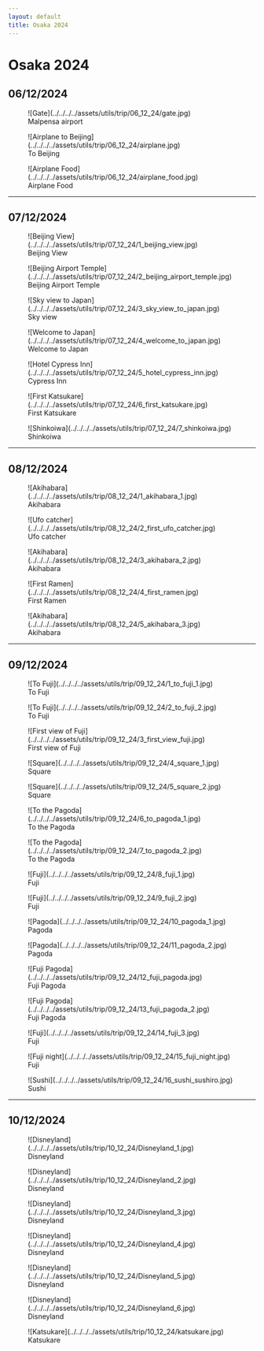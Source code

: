```yaml
---
layout: default
title: Osaka 2024
---
```


# Osaka 2024

## 06/12/2024
<div class="photo-grid">
  <figure markdown="1">
  ![Gate](../../../../assets/utils/trip/06_12_24/gate.jpg)
  <figcaption>Malpensa airport</figcaption>
  </figure>
  <figure markdown="1">
  ![Airplane to Beijing](../../../../assets/utils/trip/06_12_24/airplane.jpg)
  <figcaption>To Beijing</figcaption>
  </figure>
  <figure markdown="1">
  ![Airplane Food](../../../../assets/utils/trip/06_12_24/airplane_food.jpg)
  <figcaption>Airplane Food</figcaption>
  </figure>
</div>

---

## 07/12/2024
<div class="photo-grid">
  <figure markdown="1">
  ![Beijing View](../../../../assets/utils/trip/07_12_24/1_beijing_view.jpg)
  <figcaption>Beijing View</figcaption>
  </figure>
  <figure markdown="1">
  ![Beijing Airport Temple](../../../../assets/utils/trip/07_12_24/2_beijing_airport_temple.jpg)
  <figcaption>Beijing Airport Temple</figcaption>
  </figure>
  <figure markdown="1">
  ![Sky view to Japan](../../../../assets/utils/trip/07_12_24/3_sky_view_to_japan.jpg)
  <figcaption>Sky view</figcaption>
  </figure>
  <figure markdown="1">
  ![Welcome to Japan](../../../../assets/utils/trip/07_12_24/4_welcome_to_japan.jpg)
  <figcaption>Welcome to Japan</figcaption>
  </figure>
  <figure markdown="1">
  ![Hotel Cypress Inn](../../../../assets/utils/trip/07_12_24/5_hotel_cypress_inn.jpg)
  <figcaption>Cypress Inn</figcaption>
  </figure>
  <figure markdown="1">
  ![First Katsukare](../../../../assets/utils/trip/07_12_24/6_first_katsukare.jpg)
  <figcaption>First Katsukare</figcaption>
  </figure>
  <figure markdown="1">
  ![Shinkoiwa](../../../../assets/utils/trip/07_12_24/7_shinkoiwa.jpg)
  <figcaption>Shinkoiwa</figcaption>
  </figure>
</div>

---

## 08/12/2024
<div class="photo-grid">
  <figure markdown="1">
  ![Akihabara](../../../../assets/utils/trip/08_12_24/1_akihabara_1.jpg)
  <figcaption>Akihabara</figcaption>
  </figure>
  <figure markdown="1">
  ![Ufo catcher](../../../../assets/utils/trip/08_12_24/2_first_ufo_catcher.jpg)
  <figcaption>Ufo catcher</figcaption>
  </figure>
  <figure markdown="1">
  ![Akihabara](../../../../assets/utils/trip/08_12_24/3_akihabara_2.jpg)
  <figcaption>Akihabara</figcaption>
  </figure>
  <figure markdown="1">
  ![First Ramen](../../../../assets/utils/trip/08_12_24/4_first_ramen.jpg)
  <figcaption>First Ramen</figcaption>
  </figure>
  <figure markdown="1">
  ![Akihabara](../../../../assets/utils/trip/08_12_24/5_akihabara_3.jpg)
  <figcaption>Akihabara</figcaption>
  </figure>
</div>

---

## 09/12/2024
<div class="photo-grid">
  <figure markdown="1">
  ![To Fuji](../../../../assets/utils/trip/09_12_24/1_to_fuji_1.jpg)
  <figcaption>To Fuji</figcaption>
  </figure>
  <figure markdown="1">
  ![To Fuji](../../../../assets/utils/trip/09_12_24/2_to_fuji_2.jpg)
  <figcaption>To Fuji</figcaption>
  </figure>
  <figure markdown="1">
  ![First view of Fuji](../../../../assets/utils/trip/09_12_24/3_first_view_fuji.jpg)
  <figcaption>First view of Fuji</figcaption>
  </figure>
  <figure markdown="1">
  ![Square](../../../../assets/utils/trip/09_12_24/4_square_1.jpg)
  <figcaption>Square</figcaption>
  </figure>
  <figure markdown="1">
  ![Square](../../../../assets/utils/trip/09_12_24/5_square_2.jpg)
  <figcaption>Square</figcaption>
  </figure>
  <figure markdown="1">
  ![To the Pagoda](../../../../assets/utils/trip/09_12_24/6_to_pagoda_1.jpg)
  <figcaption>To the Pagoda</figcaption>
  </figure>
  <figure markdown="1">
  ![To the Pagoda](../../../../assets/utils/trip/09_12_24/7_to_pagoda_2.jpg)
  <figcaption>To the Pagoda</figcaption>
  </figure>
  <figure markdown="1">
  ![Fuji](../../../../assets/utils/trip/09_12_24/8_fuji_1.jpg)
  <figcaption>Fuji</figcaption>
  </figure>
  <figure markdown="1">
  ![Fuji](../../../../assets/utils/trip/09_12_24/9_fuji_2.jpg)
  <figcaption>Fuji</figcaption>
  </figure>
  <figure markdown="1">
  ![Pagoda](../../../../assets/utils/trip/09_12_24/10_pagoda_1.jpg)
  <figcaption>Pagoda</figcaption>
  </figure>
  <figure markdown="1">
  ![Pagoda](../../../../assets/utils/trip/09_12_24/11_pagoda_2.jpg)
  <figcaption>Pagoda</figcaption>
  </figure>
  <figure markdown="1">
  ![Fuji Pagoda](../../../../assets/utils/trip/09_12_24/12_fuji_pagoda.jpg)
  <figcaption>Fuji Pagoda</figcaption>
  </figure>
  <figure markdown="1">
  ![Fuji Pagoda](../../../../assets/utils/trip/09_12_24/13_fuji_pagoda_2.jpg)
  <figcaption>Fuji Pagoda</figcaption>
  </figure>
  <figure markdown="1">
  ![Fuji](../../../../assets/utils/trip/09_12_24/14_fuji_3.jpg)
  <figcaption>Fuji</figcaption>
  </figure>
  <figure markdown="1">
  ![Fuji night](../../../../assets/utils/trip/09_12_24/15_fuji_night.jpg)
  <figcaption>Fuji</figcaption>
  </figure>
  <figure markdown="1">
  ![Sushi](../../../../assets/utils/trip/09_12_24/16_sushi_sushiro.jpg)
  <figcaption>Sushi</figcaption>
  </figure>
</div>

---

## 10/12/2024
<div class="photo-grid">
  <figure markdown="1">
  ![Disneyland](../../../../assets/utils/trip/10_12_24/Disneyland_1.jpg)
  <figcaption>Disneyland</figcaption>
  </figure>
  <figure markdown="1">
  ![Disneyland](../../../../assets/utils/trip/10_12_24/Disneyland_2.jpg)
  <figcaption>Disneyland</figcaption>
  </figure>
  <figure markdown="1">
  ![Disneyland](../../../../assets/utils/trip/10_12_24/Disneyland_3.jpg)
  <figcaption>Disneyland</figcaption>
  </figure>
  <figure markdown="1">
  ![Disneyland](../../../../assets/utils/trip/10_12_24/Disneyland_4.jpg)
  <figcaption>Disneyland</figcaption>
  </figure>
  <figure markdown="1">
  ![Disneyland](../../../../assets/utils/trip/10_12_24/Disneyland_5.jpg)
  <figcaption>Disneyland</figcaption>
  </figure>
  <figure markdown="1">
  ![Disneyland](../../../../assets/utils/trip/10_12_24/Disneyland_6.jpg)
  <figcaption>Disneyland</figcaption>
  </figure>
  <figure markdown="1">
  ![Katsukare](../../../../assets/utils/trip/10_12_24/katsukare.jpg)
  <figcaption>Katsukare</figcaption>
  </figure>
</div>

